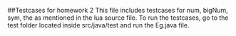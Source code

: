 ##Testcases for homework 2
This file includes testcases for num, bigNum, sym, the as mentioned in the lua source file.
To run the testcases, go to the test folder located inside src/java/test and run the Eg.java file.